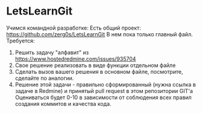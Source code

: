 # LetsLearnGit

Учимся командной разработке:
Есть общий проект:
https://github.com/zerg0s/LetsLearnGit
В нем пока только главный файл.
Требуется:
1. Решить задачу "алфавит" из https://www.hostedredmine.com/issues/935704
2. Свое решение  реализовать в виде функции отдельном файле 
3. Сделать вызов вашего решения в основном файле, посмотрите, сделайте по аналогии.
4. Решение этой задачи - правильно сформированный (нужна ссылка в задаче в Redmine) и принятый pull request в этом репозитории GIT'a
Оцениваться будет 0-10 в зависимости от соблюдения всех правил создания коммитов и качества кода.